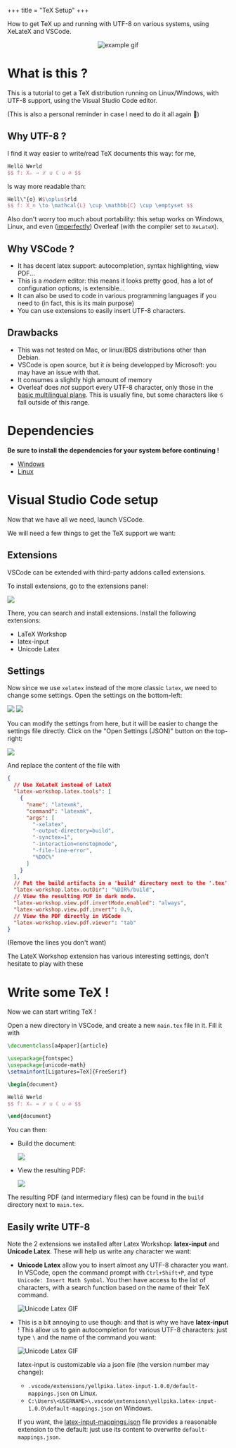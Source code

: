+++
title = "TeX Setup"
+++

How to get TeX up and running with UTF-8 on various systems, using XeLateX and VSCode.

<center>

![example gif](example_gif.gif)

</center>

# What is this ?

This is a tutorial to get a TeX distribution running on Linux/Windows, with UTF-8 support, using the Visual Studio Code editor.

(This is also a personal reminder in case I need to do it all again 🙂)

## Why UTF-8 ?

I find it way easier to write/read TeX documents this way: for me,

```latex
Hellö W⊕rld
$$ f: Xₙ → ℒ ∪ ℂ ∪ ∅ $$
```

Is way more readable than:

```latex
Hell\"{o} W$\oplus$rld
$$ f: X_n \to \mathcal{L} \cup \mathbb{C} \cup \emptyset $$
```

Also don't worry too much about portability: this setup works on Windows, Linux, and even ([imperfectly](#drawbacks)) Overleaf (with the compiler set to `XeLateX`).

## Why VSCode ?

- It has decent latex support: autocompletion, syntax highlighting, view PDF...
- This is a _modern_ editor: this means it looks pretty good, has a lot of configuration options, is extensible...
- It can also be used to code in various programming languages if you need to (in fact, this is its main purpose)
- You can use extensions to easily insert UTF-8 characters.

## Drawbacks

- This was not tested on Mac, or linux/BDS distributions other than Debian.
- VSCode is open source, but it _is_ being developped by Microsoft: you may have an issue with that.
- It consumes a slightly high amount of memory
- Overleaf does _not_ support every UTF-8 character, only those in the [basic multilingual plane](<https://en.wikipedia.org/wiki/Plane_(Unicode)#Basic_Multilingual_Plane>). This is usually fine, but some characters like `𝒢` fall outside of this range.

# Dependencies

**Be sure to install the dependencies for your system before continuing !**

- [Windows](dependencies-windows "Windows dependencies")
- [Linux](dependencies-linux "Linux dependencies")

# Visual Studio Code setup

Now that we have all we need, launch VSCode.

We will need a few things to get the TeX support we want:

## Extensions

VSCode can be extended with third-party addons called extensions.

To install extensions, go to the extensions panel:

![](vscode-extensions-location.png)

There, you can search and install extensions. Install the following extensions:

- LaTeX Workshop
- latex-input
- Unicode Latex

## Settings

Now since we use `xelatex` instead of the more classic `latex`, we need to change some settings. Open the settings on the bottom-left:

![](vscode-settings-location.png)
![](vscode-settings-location-2.png)

You can modify the settings from here, but it will be easier to change the settings file directly. Click on the "Open Settings (JSON)" button on the top-right:

![](vscode-settings-location-3.png)

And replace the content of the file with

```json
{
  // Use XeLateX instead of LateX
  "latex-workshop.latex.tools": [
    {
      "name": "latexmk",
      "command": "latexmk",
      "args": [
        "-xelatex",
        "-output-directory=build",
        "-synctex=1",
        "-interaction=nonstopmode",
        "-file-line-error",
        "%DOC%"
      ]
    }
  ],
  // Put the build artifacts in a 'build' directory next to the '.tex' file
  "latex-workshop.latex.outDir": "%DIR%/build",
  // View the resulting PDF in dark mode.
  "latex-workshop.view.pdf.invertMode.enabled": "always",
  "latex-workshop.view.pdf.invert": 0.9,
  // View the PDF directly in VSCode
  "latex-workshop.view.pdf.viewer": "tab"
}
```

(Remove the lines you don't want)

The LateX Workshop extension has various interesting settings, don't hesitate to play with these

# Write some TeX !

Now we can start writing TeX !

Open a new directory in VSCode, and create a new `main.tex` file in it. Fill it with

```latex
\documentclass[a4paper]{article}

\usepackage{fontspec}
\usepackage{unicode-math}
\setmainfont[Ligatures=TeX]{FreeSerif}

\begin{document}

Hellö W⊕rld
$$ f: Xₙ → ℒ ∪ ℂ ∪ ∅ $$

\end{document}
```

You can then:

- Build the document:

  ![](build.png)

- View the resulting PDF:

  ![](view.png)

The resulting PDF (and intermediary files) can be found in the `build` directory next to `main.tex`.

## Easily write UTF-8

Note the 2 extensions we installed after Latex Workshop: **latex-input** and **Unicode Latex**. These will help us write any character we want:

- **Unicode Latex** allow you to insert almost any UTF-8 character you want. In VSCode, open the command prompt with `Ctrl+Shift+P`, and type `Unicode: Insert Math Symbol`. You then have access to the list of characters, with a search function based on the name of their TeX command.

  ![Unicode Latex GIF](unicode-latex.gif)

- This is a bit annoying to use though: and that is why we have **latex-input** ! This allow us to gain autocompletion for various UTF-8 characters: just type `\` and the name of the command you want:

  ![Unicode Latex GIF](latex-input.gif)

  latex-input is customizable via a json file (the version number may change):

  - `.vscode/extensions/yellpika.latex-input-1.0.0/default-mappings.json` on Linux.
  - `C:\Users\<USERNAME>\.vscode\extensions\yellpika.latex-input-1.0.0\default-mappings.json` on Windows.

  If you want, the [latex-input-mappings.json](./latex-input-mappings.json) file provides a reasonable extension to the default: just use its content to overwrite `default-mappings.json`.
